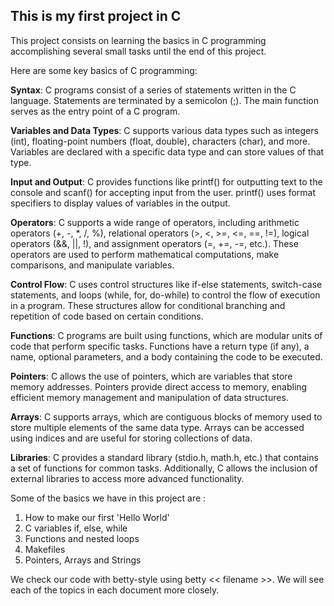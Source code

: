 ## This is my first project in C

This project consists on learning the basics in C programming accomplishing several small tasks until the end of this project. 


Here are some key basics of C programming:

**Syntax**: C programs consist of a series of statements written in the C language. Statements are terminated by a semicolon (;). The main function serves as the entry point of a C program.

**Variables and Data Types**: C supports various data types such as integers (int), floating-point numbers (float, double), characters (char), and more. Variables are declared with a specific data type and can store values of that type.

**Input and Output**: C provides functions like printf() for outputting text to the console and scanf() for accepting input from the user. printf() uses format specifiers to display values of variables in the output.

**Operators**: C supports a wide range of operators, including arithmetic operators (+, -, *, /, %), relational operators (>, <, >=, <=, ==, !=), logical operators (&&, ||, !), and assignment operators (=, +=, -=, etc.). These operators are used to perform mathematical computations, make comparisons, and manipulate variables.

**Control Flow**: C uses control structures like if-else statements, switch-case statements, and loops (while, for, do-while) to control the flow of execution in a program. These structures allow for conditional branching and repetition of code based on certain conditions.

**Functions**: C programs are built using functions, which are modular units of code that perform specific tasks. Functions have a return type (if any), a name, optional parameters, and a body containing the code to be executed.

**Pointers**: C allows the use of pointers, which are variables that store memory addresses. Pointers provide direct access to memory, enabling efficient memory management and manipulation of data structures.

**Arrays**: C supports arrays, which are contiguous blocks of memory used to store multiple elements of the same data type. Arrays can be accessed using indices and are useful for storing collections of data.

**Libraries**: C provides a standard library (stdio.h, math.h, etc.) that contains a set of functions for common tasks. Additionally, C allows the inclusion of external libraries to access more advanced functionality.

Some of the basics we have in this project are :

1. How to make our first 'Hello World'
2. C variables if, else, while
3. Functions and nested loops
4. Makefiles
5. Pointers, Arrays and Strings

We check our code with betty-style using betty << filename >>. 
We will see each of the topics in each document more closely.
